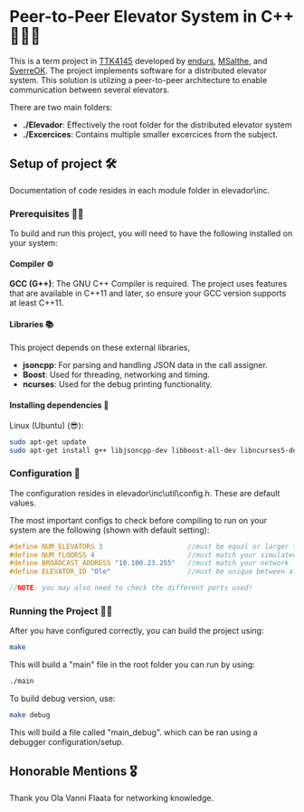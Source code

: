 # Peer-to-Peer Elevator System in C++ 🚀🤖🔗
This is a term project in [TTK4145](https://www.ntnu.no/studier/emner/TTK4145) developed by [endurs](https://github.com/endurs), [MSalthe](https://github.com/MSalthe), and [SverreOK](https://github.com/SverreOK). The project implements software for a distributed elevator system. This solution is utilzing a peer-to-peer architecture to enable communication between several elevators.

There are two main folders:
- **./Elevador**: Effectively the root folder for the distributed elevator system
- **./Excercices**: Contains multiple smaller excercices from the subject.

## Setup of project 🛠️
Documentation of code resides in each module folder in elevador\inc.
### Prerequisites 🧑‍💻
To build and run this project, you will need to have the following installed on your system:

#### Compiler ⚙️
**GCC (G++)**: The GNU C++ Compiler is required. The project uses features that are available in C++11 and later, so ensure your GCC version supports at least C++11.

#### Libraries 📚
This project depends on these external libraries,
- **jsoncpp**: For parsing and handling JSON data in the call assigner.
- **Boost**: Used for threading, networking and timing.
- **ncurses**: Used for the debug printing functionality.

#### Installing dependencies 🤠
Linux (Ubuntu) (😎):

``` bash
sudo apt-get update
sudo apt-get install g++ libjsoncpp-dev libboost-all-dev libncurses5-dev
```

### Configuration 📐
The configuration resides in elevador\inc\util\config.h. These are default values. 

The most important configs to check before compiling to run on your system are the following (shown with default setting):
``` cpp
#define NUM_ELEVATORS 3                     //must be equal or larger than amount of elevators expected on network
#define NUM_FLOORSS 4                       //must match your simulated/physical elevator
#define BROADCAST_ADDRESS "10.100.23.255"   //must match your network
#define ELEVATOR_ID "Ole"                   //must be unique between all elevators

//NOTE: you may also need to check the different ports used!
```


### Running the Project 🏃‍♂️
After you have configured correctly, you can build the project using:
``` bash
make
```
This will build a "main" file in the root folder you can run by using:
``` bash
./main
```
To build debug version, use:
``` bash
make debug
```
This will build a file called "main_debug". which can be ran using a debugger configuration/setup.
## Honorable Mentions 🎖️
Thank you Ola Vanni Flaata for networking knowledge.
